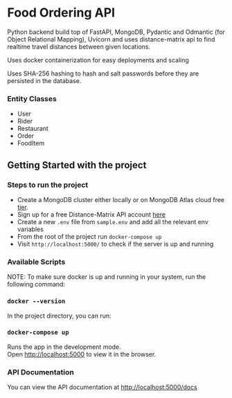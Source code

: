 # Food Ordering API
Python backend build top of FastAPI, MongoDB, Pydantic and Odmantic (for Object Relational Mapping), Uvicorn and uses distance-matrix api to find realtime travel distances
between given locations. 

Uses docker containerization for easy deployments and scaling

Uses SHA-256 hashing to hash and salt passwords before they are persisted in the database.

### Entity Classes

* User
* Rider
* Restaurant
* Order
* FoodItem

## Getting Started with the project

### Steps to run the project

* Create a MongoDB cluster either locally or on MongoDB Atlas cloud free [tier](https://cloud.mongodb.com/v2#/org/650933202a6ca578dc275398/).
* Sign up for a free Distance-Matrix API account [here](https://distancematrix.ai/)
* Create a new ``.env`` file from ``sample.env`` and add all the relevant env variables
* From the root of the project run ``docker-compose up``
* Visit `http://localhost:5000/` to check if the server is up and running


### Available Scripts

NOTE: To make sure docker is up and running in your system, run the following command:

### `docker --version`

In the project directory, you can run:

### `docker-compose up`

Runs the app in the development mode.\
Open [http://localhost:5000](http://localhost:5000) to view it in the browser.

### API Documentation

You can view the API documentation at [http://localhost:5000/docs](http://localhost:5000/docs)
